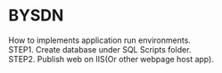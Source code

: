 # BYSDN
How to implements application run environments. </br>
STEP1. Create database under SQL Scripts folder.</br>
STEP2. Publish web on IIS(Or other webpage host app).
